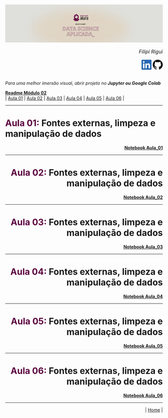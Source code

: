 <a id='home'></a>
<img src="../img/BCTheme.png"><br>
<div style="text-align: right">
    <p style="text-align: right; font-size:16px; font-style: italic">Filipi Rigui</p>
    <a href="https://www.linkedin.com/in/filipirigui/"><img border="0" alt="LinkedIn" src="../img/in.png" width="32" height="32"></a>   
    <a href="https://github.com/fdrigui"><img border="0" alt="LinkedIn" src="../img/gh.png" width="32" height="32"></a>
</div><br>
<p><i>Para uma melhor imersão visual, abrir projeto no <b>Jupyter ou Google Colab</b></i></p>

  [ **Readme Módulo 02**](readme.md)<br>
| [Aula 01](#Aula_01) | [Aula 02](#Aula_02) | [Aula 03](#Aula_03) | [Aula 04](#Aula_04) | [Aula 05](#Aula_05) | [Aula 06](#Aula_06) |
______________________________________
<a id='Aula_01'></a>
<h1><b><span style="color:#5C0040">Aula 01:</span></b> Fontes externas, limpeza e manipulação de dados</h1>
<div style="text-align: right"><a href="Aula_01.ipynb"><b>Notebook Aula_01</b></a>

______________________________________
<a id='Aula_01'></a>
<h1><b><span style="color:#5C0040">Aula 02:</span></b> Fontes externas, limpeza e manipulação de dados</h1>
<div style="text-align: right"><a href="Aula_02.ipynb"><b>Notebook Aula_02</b></a>

______________________________________
<a id='Aula_01'></a>
<h1><b><span style="color:#5C0040">Aula 03:</span></b> Fontes externas, limpeza e manipulação de dados</h1>
<div style="text-align: right"><a href="Aula_03.ipynb"><b>Notebook Aula_03</b></a>

______________________________________
<a id='Aula_01'></a>
<h1><b><span style="color:#5C0040">Aula 04:</span></b> Fontes externas, limpeza e manipulação de dados</h1>
<div style="text-align: right"><a href="Aula_04.ipynb"><b>Notebook Aula_04</b></a>

______________________________________
<a id='Aula_01'></a>
<h1><b><span style="color:#5C0040">Aula 05:</span></b> Fontes externas, limpeza e manipulação de dados</h1>
<div style="text-align: right"><a href="Aula_05.ipynb"><b>Notebook Aula_05</b></a>

______________________________________
<a id='Aula_01'></a>
<h1><b><span style="color:#5C0040">Aula 06:</span></b> Fontes externas, limpeza e manipulação de dados</h1>
<div style="text-align: right"><a href="Aula_06.ipynb"><b>Notebook Aula_06</b></a>

______________________________________
<a id='footer'></a>
| [Home](#home) |